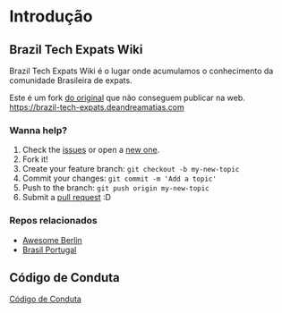 # Introdução

## Brazil Tech Expats Wiki

Brazil Tech Expats Wiki é o lugar onde acumulamos o conhecimento da comunidade Brasileira de expats.

Este é um fork [do original](https://github.com/brazil-tech-expats/wiki) que não conseguem publicar na web.
https://brazil-tech-expats.deandreamatias.com

### Wanna help?

1. Check the [issues](https://github.com/deandreamatias/brazil-tech-expats-wiki/issues) or open a [new one](https://github.com/deandreamatias/brazil-tech-expats-wiki/issues/new).
2. Fork it!
3. Create your feature branch: `git checkout -b my-new-topic`
4. Commit your changes: `git commit -m 'Add a topic'`
5. Push to the branch: `git push origin my-new-topic`
6. Submit a [pull request](https://github.com/deandreamatias/brazil-tech-expats-wiki/pulls) :D

### Repos relacionados

* [Awesome Berlin](https://github.com/marlonbernardes/awesome-berlin)
* [Brasil Portugal](https://nighto.gitbook.io/brasil-portugal)

## Código de Conduta

[Código de Conduta](https://brazil-tech-expats.gitbook.io/wiki/codigo-de-conduta)
